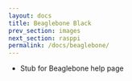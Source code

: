 ```yaml
---
layout: docs
title: Beaglebone Black
prev_section: images
next_section: rasppi
permalink: /docs/beaglebone/
---
```

- Stub for Beaglebone help page
